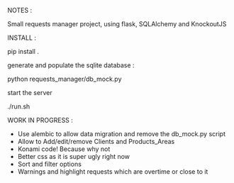NOTES :


Small requests manager project, using flask, SQLAlchemy and KnockoutJS


INSTALL :


pip install .

generate and populate the sqlite database :

python requests_manager/db_mock.py

start the server

./run.sh


WORK IN PROGRESS :

* Use alembic to allow data migration and remove the db_mock.py script
* Allow to Add/edit/remove Clients and Products_Areas
* Konami code! Because why not
* Better css as it is super ugly right now
* Sort and filter options
* Warnings and highlight requests which are overtime or close to it

